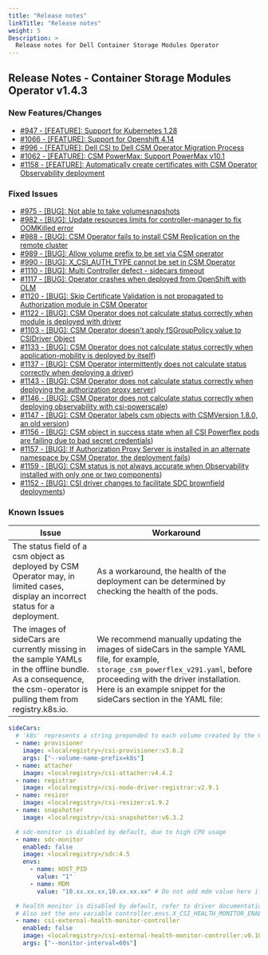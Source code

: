 ```yaml
---
title: "Release notes"
linkTitle: "Release notes"
weight: 5
Description: >
  Release notes for Dell Container Storage Modules Operator
---
```


## Release Notes - Container Storage Modules Operator v1.4.3

### New Features/Changes

- [#947 - [FEATURE]: Support for Kubernetes 1.28](https://github.com/dell/csm/issues/947)
- [#1066 - [FEATURE]: Support for Openshift 4.14](https://github.com/dell/csm/issues/1066)
- [#996 - [FEATURE]: Dell CSI to Dell CSM Operator Migration Process](https://github.com/dell/csm/issues/996)
- [#1062 - [FEATURE]: CSM PowerMax: Support PowerMax v10.1 ](https://github.com/dell/csm/issues/1062)
- [#1158 - [FEATURE]: Automatically create certificates with CSM Operator Observability deployment ](https://github.com/dell/csm/issues/1158)

### Fixed Issues

- [#975 - [BUG]: Not able to take volumesnapshots  ](https://github.com/dell/csm/issues/975)
- [#982 - [BUG]: Update resources limits for controller-manager to fix OOMKilled error](https://github.com/dell/csm/issues/982)
- [#988 - [BUG]: CSM Operator fails to install CSM Replication on the remote cluster](https://github.com/dell/csm/issues/988)
- [#989 - [BUG]: Allow volume prefix to be set via CSM operator](https://github.com/dell/csm/issues/989)
- [#990 - [BUG]: X_CSI_AUTH_TYPE cannot be set in CSM Operator](https://github.com/dell/csm/issues/990)
- [#1110 - [BUG]: Multi Controller defect - sidecars timeout](https://github.com/dell/csm/issues/1110)
- [#1117 - [BUG]: Operator crashes when deployed from OpenShift with OLM](https://github.com/dell/csm/issues/1117)
- [#1120 - [BUG]: Skip Certificate Validation is not propagated to Authorization module in CSM Operator](https://github.com/dell/csm/issues/1120)
- [#1122 - [BUG]: CSM Operator does not calculate status correctly when module is deployed with driver](https://github.com/dell/csm/issues/1122)
- [#1103 - [BUG]: CSM Operator doesn't apply fSGroupPolicy value to CSIDriver Object](https://github.com/dell/csm/issues/1103)
- [#1133 - [BUG]: CSM Operator does not calculate status correctly when application-mobility is deployed by itself](https://github.com/dell/csm/issues/1133))
- [#1137 - [BUG]: CSM Operator intermittently does not calculate status correctly when deploying a driver](https://github.com/dell/csm/issues/1137))
- [#1143 - [BUG]: CSM Operator does not calculate status correctly when deploying the authorization proxy server](https://github.com/dell/csm/issues/1143))
- [#1146 - [BUG]: CSM Operator does not calculate status correctly when deploying observability with csi-powerscale](https://github.com/dell/csm/issues/1146))
- [#1147 - [BUG]: CSM Operator labels csm objects with CSMVersion 1.8.0, an old version](https://github.com/dell/csm/issues/1147))
- [#1156 - [BUG]: CSM object in success state when all CSI Powerflex pods are failing due to bad secret credentials](https://github.com/dell/csm/issues/1156))
- [#1157 - [BUG]: If Authorization Proxy Server is installed in an alternate namespace by CSM Operator, the deployment fails](https://github.com/dell/csm/issues/1157))
- [#1159 - [BUG]: CSM status is not always accurate when Observability installed with only one or two components](https://github.com/dell/csm/issues/1159))
- [#1152 - [BUG]: CSI driver changes to facilitate SDC brownfield deployments](https://github.com/dell/csm/issues/1152))

### Known Issues
| Issue | Workaround |
|-------|------------|
| The status field of a csm object as deployed by CSM Operator may, in limited cases, display an incorrect status for a deployment. | As a workaround, the health of the deployment can be determined by checking the health of the pods. |
| The images of sideCars are currently missing in the sample YAMLs in the offline bundle. As a consequence, the csm-operator is pulling them from registry.k8s.io. | We recommend manually updating the images of sideCars in the sample YAML file, for example, `storage_csm_powerflex_v291.yaml`, before proceeding with the driver installation. Here is an example snippet for the sideCars section in the YAML file:

  ```yaml
  sideCars:
    # 'k8s' represents a string prepended to each volume created by the CSI driver
    - name: provisioner
      image: <localregistry>/csi-provisioner:v3.6.2
      args: ["--volume-name-prefix=k8s"]
    - name: attacher
      image: <localregistry>/csi-attacher:v4.4.2
    - name: registrar
      image: <localregistry>/csi-node-driver-registrar:v2.9.1
    - name: resizer
      image: <localregistry>/csi-resizer:v1.9.2
    - name: snapshotter
      image: <localregistry>/csi-snapshotter:v6.3.2

    # sdc-monitor is disabled by default, due to high CPU usage
    - name: sdc-monitor
      enabled: false
      image: <localregistry>/sdc:4.5
      envs:
        - name: HOST_PID
          value: "1"
        - name: MDM
          value: "10.xx.xx.xx,10.xx.xx.xx" # Do not add mdm value here if it is present in secret

    # health monitor is disabled by default, refer to driver documentation before enabling it
    # Also set the env variable controller.envs.X_CSI_HEALTH_MONITOR_ENABLED to "true".
    - name: csi-external-health-monitor-controller
      enabled: false
      image: <localregistry>/csi-external-health-monitor-controller:v0.10.0
      args: ["--monitor-interval=60s"]
